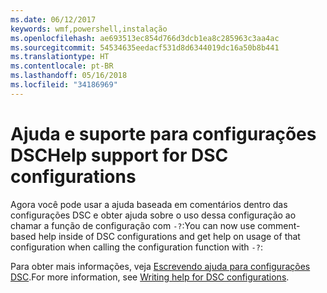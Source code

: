 ```yaml
---
ms.date: 06/12/2017
keywords: wmf,powershell,instalação
ms.openlocfilehash: ae693513ec854d766d3dcb1ea8c285963c3aa4ac
ms.sourcegitcommit: 54534635eedacf531d8d6344019dc16a50b8b441
ms.translationtype: HT
ms.contentlocale: pt-BR
ms.lasthandoff: 05/16/2018
ms.locfileid: "34186969"
---
```

# <a name="help-support-for-dsc-configurations"></a><span data-ttu-id="87448-102">Ajuda e suporte para configurações DSC</span><span class="sxs-lookup"><span data-stu-id="87448-102">Help support for DSC configurations</span></span>

<span data-ttu-id="87448-103">Agora você pode usar a ajuda baseada em comentários dentro das configurações DSC e obter ajuda sobre o uso dessa configuração ao chamar a função de configuração com `-?`:</span><span class="sxs-lookup"><span data-stu-id="87448-103">You can now use comment-based help inside of DSC configurations and get help on usage of that configuration when calling the configuration function with `-?`:</span></span>

<span data-ttu-id="87448-104">Para obter mais informações, veja [Escrevendo ajuda para configurações DSC](https://msdn.microsoft.com/powershell/dsc/confighelp).</span><span class="sxs-lookup"><span data-stu-id="87448-104">For more information, see [Writing help for DSC configurations](https://msdn.microsoft.com/powershell/dsc/confighelp).</span></span>
